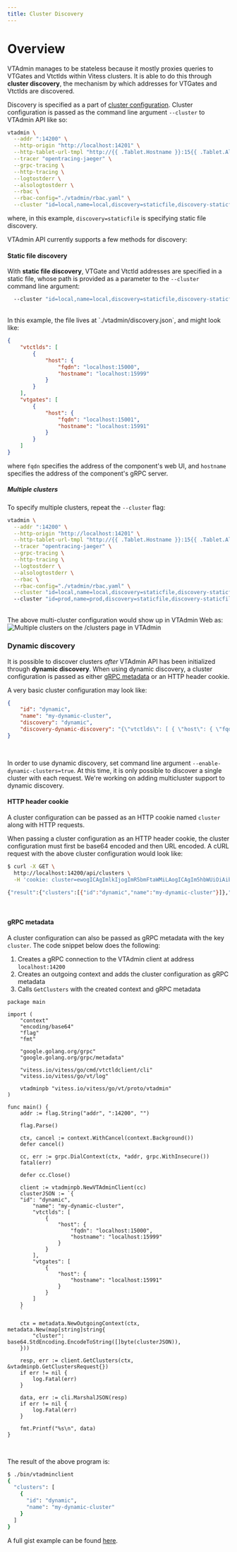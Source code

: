 ```yaml
---
title: Cluster Discovery
---
```


# Overview
VTAdmin manages to be stateless because it mostly proxies queries to VTGates and Vtctlds within Vitess clusters. It is able to do this through **cluster discovery**, the mechanism by which addresses for VTGates and Vtctlds are discovered.

Discovery is specified as a part of [cluster configuration](https://github.com/vitessio/vitess/blob/main/doc/vtadmin/clusters.yaml). Cluster configuration is passed as the command line argument `--cluster` to VTAdmin API like so:
```bash
vtadmin \
  --addr ":14200" \
  --http-origin "http://localhost:14201" \
  --http-tablet-url-tmpl "http://{{ .Tablet.Hostname }}:15{{ .Tablet.Alias.Uid }}" \
  --tracer "opentracing-jaeger" \
  --grpc-tracing \
  --http-tracing \
  --logtostderr \
  --alsologtostderr \
  --rbac \
  --rbac-config="./vtadmin/rbac.yaml" \
  --cluster "id=local,name=local,discovery=staticfile,discovery-staticfile-path=./vtadmin/discovery.json,tablet-fqdn-tmpl=http://{{ .Tablet.Hostname }}:15{{ .Tablet.Alias.Uid }}"
```
where, in this example, `discovery=staticfile` is specifying static file discovery.

VTAdmin API currently supports a few methods for discovery:

#### Static file discovery
With **static file discovery**, VTGate and Vtctld addresses are specified in a static file, whose path is provided as a parameter to the `--cluster` command line argument:
```bash
  --cluster "id=local,name=local,discovery=staticfile,discovery-staticfile-path=./vtadmin/discovery.json,tablet-fqdn-tmpl=http://{{ .Tablet.Hostname }}:15{{ .Tablet.Alias.Uid }}"
```
<br/>
In this example, the file lives at `./vtadmin/discovery.json`, and might look like:

```json
{
    "vtctlds": [
        {
            "host": {
                "fqdn": "localhost:15000",
                "hostname": "localhost:15999"
            }
        }
    ],
    "vtgates": [
        {
            "host": {
                "fqdn": "localhost:15001",
                "hostname": "localhost:15991"
            }
        }
    ]
}
```

where `fqdn` specifies the address of the component's web UI, and `hostname` specifies the address of the component's gRPC server.

##### Multiple clusters
To specify multiple clusters, repeat the `--cluster` flag:
```bash
vtadmin \
  --addr ":14200" \
  --http-origin "http://localhost:14201" \
  --http-tablet-url-tmpl "http://{{ .Tablet.Hostname }}:15{{ .Tablet.Alias.Uid }}" \
  --tracer "opentracing-jaeger" \
  --grpc-tracing \
  --http-tracing \
  --logtostderr \
  --alsologtostderr \
  --rbac \
  --rbac-config="./vtadmin/rbac.yaml" \
  --cluster "id=local,name=local,discovery=staticfile,discovery-staticfile-path=./vtadmin/discovery-local.json,tablet-fqdn-tmpl=http://{{ .Tablet.Hostname }}:15{{ .Tablet.Alias.Uid }}"
  --cluster "id=prod,name=prod,discovery=staticfile,discovery-staticfile-path=./vtadmin/discovery-prod.json,tablet-fqdn-tmpl=http://{{ .Tablet.Hostname }}:15{{ .Tablet.Alias.Uid }}"
```
<br/>
The above multi-cluster configuration would show up in VTAdmin Web as:

<img src="/files/2022-12-05-vtadmin-intro/multiclusters.png" alt="Multiple clusters on the /clusters page in VTAdmin"/>

### Dynamic discovery
It is possible to discover clusters _after_ VTAdmin API has been initialized through **dynamic discovery**. When using dynamic discovery, a cluster configuration is passed as either [gRPC metadata](https://github.com/grpc/grpc-go/blob/master/Documentation/grpc-metadata.md) or an HTTP header cookie.

A very basic cluster configuration may look like:
```json
{
    "id": "dynamic",
    "name": "my-dynamic-cluster",
    "discovery": "dynamic",
    "discovery-dynamic-discovery": "{\"vtctlds\": [ { \"host\": { \"fqdn\": \"localhost:15000\", \"hostname\": \"localhost:15999\" } } ], \"vtgates\": [ { \"host\": {\"hostname\": \"localhost:15991\" } } ] }"
}
```
<br/>

In order to use dynamic discovery, set command line argument `--enable-dynamic-clusters=true`. At this time, it is only possible to discover a single cluster with each request. We're working on adding multicluster support to dynamic discovery.
#### HTTP header cookie
A cluster configuration can be passed as an HTTP cookie named `cluster` along with HTTP requests.

When passing a cluster configuration as an HTTP header cookie, the cluster configuration must first be base64 encoded and then URL encoded. A cURL request with the above cluster configuration would look like:

```bash
$ curl -X GET \
  http://localhost:14200/api/clusters \
  -H 'cookie: cluster=ewogICAgImlkIjogImR5bmFtaWMiLAogICAgIm5hbWUiOiAibXktZHluYW1pYy1jbHVzdGVyIiwKICAgICJkaXNjb3ZlcnkiOiAiZHluYW1pYyIsCiAgICAiZGlzY292ZXJ5LWR5bmFtaWMtZGlzY292ZXJ5IjogIntcInZ0Y3RsZHNcIjogWyB7IFwiaG9zdFwiOiB7IFwiZnFkblwiOiBcImxvY2FsaG9zdDoxNTAwMFwiLCBcImhvc3RuYW1lXCI6IFwibG9jYWxob3N0OjE1OTk5XCIgfSB9IF0sIFwidnRnYXRlc1wiOiBbIHsgXCJob3N0XCI6IHtcImhvc3RuYW1lXCI6IFwibG9jYWxob3N0OjE1OTkxXCIgfSB9IF0gfSIKfQ%3D%3D'

{"result":{"clusters":[{"id":"dynamic","name":"my-dynamic-cluster"}]},"ok":true}
```
<br/>

#### gRPC metadata
A cluster configuration can also be passed as gRPC metadata with the key `cluster`. The code snippet below does the following:
1. Creates a gRPC connection to the VTAdmin client at address `localhost:14200`
2. Creates an outgoing context and adds the cluster configuration as gRPC metadata
3. Calls `GetClusters` with the created context and gRPC metadata

```golang
package main

import (
	"context"
	"encoding/base64"
	"flag"
	"fmt"

	"google.golang.org/grpc"
	"google.golang.org/grpc/metadata"

	"vitess.io/vitess/go/cmd/vtctldclient/cli"
	"vitess.io/vitess/go/vt/log"

	vtadminpb "vitess.io/vitess/go/vt/proto/vtadmin"
)

func main() {
	addr := flag.String("addr", ":14200", "")

	flag.Parse()

	ctx, cancel := context.WithCancel(context.Background())
	defer cancel()

	cc, err := grpc.DialContext(ctx, *addr, grpc.WithInsecure())
	fatal(err)

	defer cc.Close()

	client := vtadminpb.NewVTAdminClient(cc)
	clusterJSON := `{
    "id": "dynamic",
		"name": "my-dynamic-cluster",
		"vtctlds": [
			{
				"host": {
					"fqdn": "localhost:15000",
					"hostname": "localhost:15999"
				}
			}
		],
		"vtgates": [
			{
				"host": {
					"hostname": "localhost:15991"
				}
			}
		]
	}
	`

	ctx = metadata.NewOutgoingContext(ctx, metadata.New(map[string]string{
		"cluster": base64.StdEncoding.EncodeToString([]byte(clusterJSON)),
	}))

	resp, err := client.GetClusters(ctx, &vtadminpb.GetClustersRequest{})
	if err != nil {
		log.Fatal(err)
	}

	data, err := cli.MarshalJSON(resp)
	if err != nil {
		log.Fatal(err)
	}

	fmt.Printf("%s\n", data)
}
```
<br/>

The result of the above program is:
```bash
$ ./bin/vtadminclient
{
  "clusters": [
    {
      "id": "dynamic",
      "name": "my-dynamic-cluster"
    }
  ]
}
```
A full gist example can be found [here](https://gist.github.com/ajm188/5b5c8ba0cc5660298697e0f762081d45).
